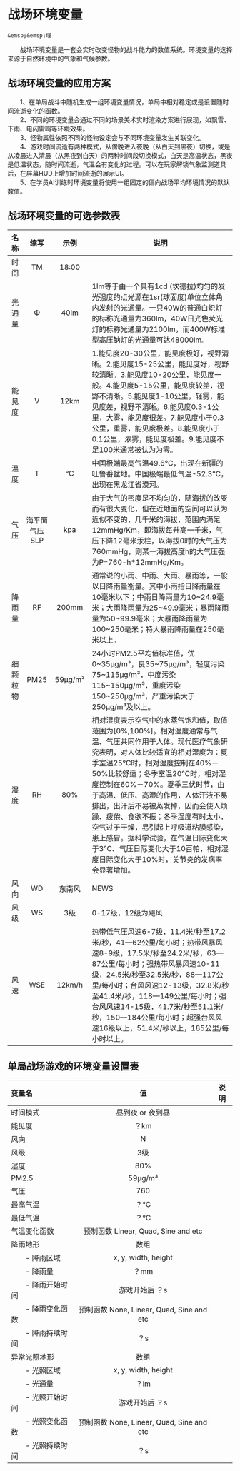 # 战场环境变量

```{admonition} 作者
&emsp;&emsp;瑾
```

&emsp;&emsp;战场环境变量是一套会实时改变怪物的战斗能力的数值系统。环境变量的选择来源于自然环境中的气象和气候参数。

## 战场环境变量的应用方案

&emsp;&emsp;1、在单局战斗中随机生成一组环境变量情况，单局中相对稳定或是设置随时间流逝变化的函数。  
&emsp;&emsp;2、不同的环境变量会通过不同的场景美术实时渲染方案进行展现，如飘雪、下雨、电闪雷鸣等环境效果。  
&emsp;&emsp;3、怪物属性依照不同的怪物设定会与不同环境变量发生关联变化。  
&emsp;&emsp;4、游戏时间流逝有两种模式，从傍晚进入夜晚（从白天到黑夜）切换，或是从凌晨进入清晨（从黑夜到白天）的两种时间段切换模式，白天是高温状态，黑夜是低温状态，随时间流逝，气温会有变化的过程。可以在玩家解锁气象监测道具后，在屏幕HUD上增加时间流逝的展示UI。  
&emsp;&emsp;5、在学员AI训练时环境变量将使用一组固定的偏向战场平均环境情况的默认数值。

## 战场环境变量的可选参数表

|名称|缩写|示例|说明|
|:-:|:-:|:-:|-|
|时间|TM|18:00| |
|光通量|Φ|40lm|1lm等于由一个具有1cd (坎德拉)均匀的发光强度的点光源在1sr(球面度)单位立体角内发射的光通量。一只40W的普通白炽灯的标称光通量为360lm，40W日光色荧光灯的标称光通量为2100lm，而400W标准型高压钠灯的光通量可达48000lm。|
|能见度|V|12km|1.能见度20-30公里，能见度极好，视野清晰。2.能见度15-25公里，能见度好，视野较清晰。3.能见度10-20公里，能见度一般。4.能见度5-15公里，能见度较差，视野不清晰。5.能见度1-10公里，轻雾，能见度差，视野不清晰。6.能见度0.3-1公里，大雾，能见度很差。7.能见度小于0.3公里，重雾，能见度极差。8.能见度小于0.1公里，浓雾，能见度极差。9.能见度不足100米通常被认为为零。|
|温度|T|℃|中国极端最高气温49.6℃，出现在新疆的吐鲁番盆地。中国极端最低气温-52.3℃，出现在黑龙江省漠河。|
|气压|海平面气压SLP|kpa|由于大气的密度是不均匀的，随海拔的改变而有很大变化，但在近地面的空间可以认为近似不变的，几千米的海拔，范围内满足12mmHg/Km，即海拔每升高一千米，气压下降12毫米汞柱，以海拔0时的大气压为760mmHg，则某一海拔高度h的大气压强为P=760-h*12mmHg/Km。|
|降雨量|RF|200mm|通常说的小雨、中雨、大雨、暴雨等，一般以日降雨量衡量。其中小雨指日降雨量在10毫米以下；中雨日降雨量为10~24.9毫米；大雨降雨量为25~49.9毫米；暴雨降雨量为50~99.9毫米；大暴雨降雨量为100~250毫米；特大暴雨降雨量在250毫米以上。|
|细颗粒物|PM25|59μg/m³|24小时PM2.5平均值标准值，优0~35μg/m³，良35~75μg/m³，轻度污染75~115μg/m³，中度污染115~150μg/m³，重度污染150~250μg/m³，严重污染大于250μg/m³及以上。|
|湿度|RH|80%|相对湿度表示空气中的水蒸气饱和值，取值范围为[0%,100%]。相对湿度通常与气温、气压共同作用于人体。现代医疗气象研究表明，对人体比较适宜的相对湿度为：夏季室温25℃时，相对湿度控制在40%－50%比较舒适；冬季室温20℃时，相对湿度控制在60%－70%。夏季三伏时节，由于高温、低压、高湿的作用，人体汗液不易排出，出汗后不易被蒸发掉，因而会使人烦躁、疲倦、食欲不振；冬季湿度有时太小，空气过于干燥，易引起上呼吸道粘膜感染，患上感冒。据科学试验，在气温日际变化大于3℃、气压日际变化大于10百帕，相对湿度日际变化大于10%时，关节炎的发病率会显著增加。|
|风向|WD|东南风|NEWS|
|风级|WS|3级|0-17级，12级为飓风|
|风速|WSE|12km/h|热带低气压风速6-7级，11.4米/秒至17.2米/秒，41—62公里/每小时；热带风暴风速8-9级，17.5米/秒至24.2米/秒，63—87公里/每小时；强热带风暴风速10-11级，24.5米/秒至32.5米/秒，88—117公里/每小时；台风风速12-13级，32.8米/秒至41.4米/秒，118—149公里/每小时；强台风风速14-15级，41.7米/秒至51.1米/秒，150—184公里/每小时；超强台风风速16级以上，51.4米/秒以上，185公里/每小时以上。|


## 单局战场游戏的环境变量设置表

|变量名|值|说明|
|:-|:-:|-|
|时间模式|昼到夜 or 夜到昼|
|能见度|？km|
|风向|N|
|风级|3级|
|湿度|80%|
|PM2.5|59μg/m³|
|气压|760|
|最高气温|？℃|
|最低气温|？℃|
|气温变化函数|预制函数 Linear, Quad, Sine and etc|
|降雨地形|数组|
|&emsp;&emsp;- 降雨区域|x, y, width, height|
|&emsp;&emsp;- 降雨量|？mm|
|&emsp;&emsp;- 降雨开始时间|游戏开始后 ？s|
|&emsp;&emsp;- 降雨变化函数|预制函数 None, Linear, Quad, Sine and etc|
|&emsp;&emsp;- 降雨持续时间|？s|
|异常光照地形|数组|
|&emsp;&emsp;- 光照区域|x, y, width, height|
|&emsp;&emsp;- 光通量|？lm|
|&emsp;&emsp;- 光照开始时间|游戏开始后 ？s|
|&emsp;&emsp;- 光照变化函数|预制函数 None, Linear, Quad, Sine and etc|
|&emsp;&emsp;- 光照持续时间|？s|